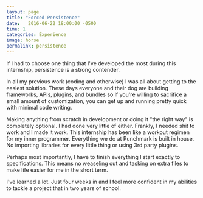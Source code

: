```yaml
---
layout: page
title: "Forced Persistence"
date:   2016-06-22 18:00:00 -0500
time: 1
categories: Experience
image: horse
permalink: persistence
---
```

If I had to choose one thing that I've developed the most during this internship, persistence is a strong contender.

In all my previous work (coding and otherwise) I was all about getting to the easiest solution. These days everyone and their dog are building frameworks, APIs, plugins, and bundles so if you're willing to sacrifice a small amount of customization, you can get up and running pretty quick with minimal code writing. 

Making anything from scratch in development or doing it "the right way" is completely optional. I had done very little of either. Frankly, I needed shit to work and I made it work. This internship has been like a workout regimen for my inner programmer. Everything we do at Punchmark is built in house. No importing libraries for every little thing or using 3rd party plugins.

Perhaps most importantly, I have to finish everything I start exactly to specifications. This means no weaseling out and tasking on extra files to make life easier for me in the short term. 

I've learned a lot. Just four weeks in and I feel more confident in my abilities to tackle a project that in two years of school.
